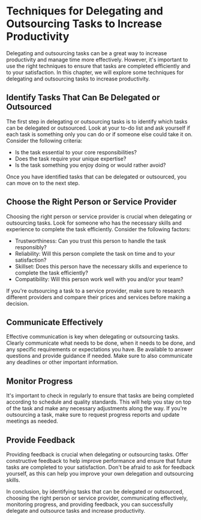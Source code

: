 Techniques for Delegating and Outsourcing Tasks to Increase Productivity
======================================================================================================================

Delegating and outsourcing tasks can be a great way to increase productivity and manage time more effectively. However, it's important to use the right techniques to ensure that tasks are completed efficiently and to your satisfaction. In this chapter, we will explore some techniques for delegating and outsourcing tasks to increase productivity.

Identify Tasks That Can Be Delegated or Outsourced
--------------------------------------------------

The first step in delegating or outsourcing tasks is to identify which tasks can be delegated or outsourced. Look at your to-do list and ask yourself if each task is something only you can do or if someone else could take it on. Consider the following criteria:

* Is the task essential to your core responsibilities?
* Does the task require your unique expertise?
* Is the task something you enjoy doing or would rather avoid?

Once you have identified tasks that can be delegated or outsourced, you can move on to the next step.

Choose the Right Person or Service Provider
-------------------------------------------

Choosing the right person or service provider is crucial when delegating or outsourcing tasks. Look for someone who has the necessary skills and experience to complete the task efficiently. Consider the following factors:

* Trustworthiness: Can you trust this person to handle the task responsibly?
* Reliability: Will this person complete the task on time and to your satisfaction?
* Skillset: Does this person have the necessary skills and experience to complete the task efficiently?
* Compatibility: Will this person work well with you and/or your team?

If you're outsourcing a task to a service provider, make sure to research different providers and compare their prices and services before making a decision.

Communicate Effectively
-----------------------

Effective communication is key when delegating or outsourcing tasks. Clearly communicate what needs to be done, when it needs to be done, and any specific requirements or expectations you have. Be available to answer questions and provide guidance if needed. Make sure to also communicate any deadlines or other important information.

Monitor Progress
----------------

It's important to check in regularly to ensure that tasks are being completed according to schedule and quality standards. This will help you stay on top of the task and make any necessary adjustments along the way. If you're outsourcing a task, make sure to request progress reports and update meetings as needed.

Provide Feedback
----------------

Providing feedback is crucial when delegating or outsourcing tasks. Offer constructive feedback to help improve performance and ensure that future tasks are completed to your satisfaction. Don't be afraid to ask for feedback yourself, as this can help you improve your own delegation and outsourcing skills.

In conclusion, by identifying tasks that can be delegated or outsourced, choosing the right person or service provider, communicating effectively, monitoring progress, and providing feedback, you can successfully delegate and outsource tasks and increase productivity.
